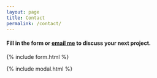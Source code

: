 ```yaml
---
layout: page
title: Contact
permalink: /contact/
---
```


#### Fill in the form or [email me](mailto:{{site.email}}) to discuss your next project.

{% include form.html %}

{% include modal.html %}
